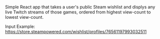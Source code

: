 Simple React app that takes a user's public Steam wishlist and displys any live Twitch streams of those games, ordered from highest view-count to lowest view-count.

Input Example: 
https://store.steampowered.com/wishlist/profiles/76561197993032511